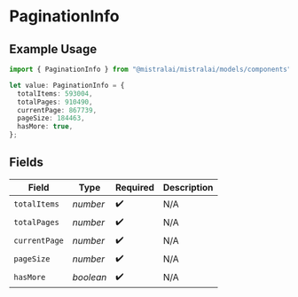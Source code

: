 # PaginationInfo

## Example Usage

```typescript
import { PaginationInfo } from "@mistralai/mistralai/models/components";

let value: PaginationInfo = {
  totalItems: 593004,
  totalPages: 910490,
  currentPage: 867739,
  pageSize: 184463,
  hasMore: true,
};
```

## Fields

| Field              | Type               | Required           | Description        |
| ------------------ | ------------------ | ------------------ | ------------------ |
| `totalItems`       | *number*           | :heavy_check_mark: | N/A                |
| `totalPages`       | *number*           | :heavy_check_mark: | N/A                |
| `currentPage`      | *number*           | :heavy_check_mark: | N/A                |
| `pageSize`         | *number*           | :heavy_check_mark: | N/A                |
| `hasMore`          | *boolean*          | :heavy_check_mark: | N/A                |